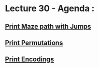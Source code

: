 # Lecture 30 - Agenda :

## [Print Maze path with Jumps](https://thatbeautifuldream.github.io/pepcoding-dsa/lecture-030/print-maze-path-with-jumps.html)

## [Print Permutations](https://thatbeautifuldream.github.io/pepcoding-dsa/lecture-030/print-permutations.html)

## [Print Encodings](https://thatbeautifuldream.github.io/pepcoding-dsa/lecture-030/print-encodings.html)
